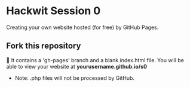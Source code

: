 # Hackwit Session 0

Creating your own website hosted (for free) by GitHub Pages.

## Fork this repository
:fork_and_knife:
It contains a 'gh-pages' branch and a blank index.html file.
You will be able to view your website at **yourusername.github.io/s0**

- Note: .php files will not be processed by GitHub.
